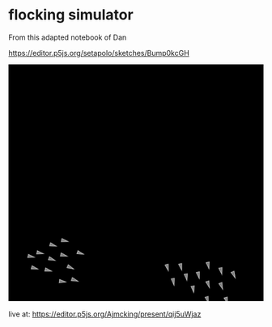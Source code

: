 # flocking simulator

From this adapted notebook of Dan

https://editor.p5js.org/setapolo/sketches/Bump0kcGH

![](flock.gif)

live at: https://editor.p5js.org/Ajmcking/present/qij5uWjaz


